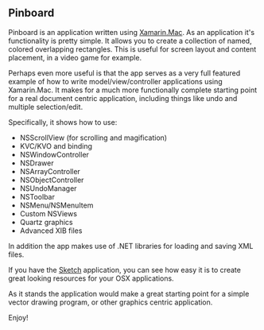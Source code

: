 ## Pinboard

Pinboard is an application written using [Xamarin.Mac](http://xamarin.com).  As an application it's functionality is pretty simple.  It allows you to create a collection of named, colored overlapping rectangles.  This is useful for screen layout and content placement, in a video game for example.

Perhaps even more useful is that the app serves as a very full featured example of how to write model/view/controller applications using Xamarin.Mac.  It makes for a much more functionally complete starting point for a real document centric application, including things like undo and multiple selection/edit.

Specifically, it shows how to use:

- NSScrollView (for scrolling and magification)
- KVC/KVO and binding
- NSWindowController
- NSDrawer
- NSArrayController
- NSObjectController
- NSUndoManager
- NSToolbar
- NSMenu/NSMenuItem
- Custom NSViews
- Quartz graphics
- Advanced XIB files

In addition the app makes use of .NET libraries for loading and saving XML files.  

If you have the [Sketch](http://bohemiancoding.com/sketch/) application, you can see how easy it is to create great looking resources for your OSX applications.

As it stands the application would make a great starting point for a simple vector drawing program, or other graphics centric application.

Enjoy!